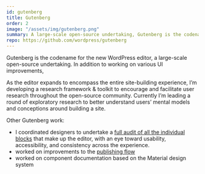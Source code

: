 ```yaml
---
id: gutenberg
title: Gutenberg
order: 2
image: "/assets/img/gutenberg.png"
summary: A large-scale open-source undertaking, Gutenberg is the codename for both a new editor, and a fundamental change to the way that WordPress works.
repo: https://github.com/wordpress/gutenberg
---
```


Gutenberg is the codename for the new WordPress editor, a large-scale open-source undertaking. In addition to working on various UI improvements, 

As the editor expands to encompass the entire site-building experience, I’m developing a research framework & toolkit to encourage and facilitate user research throughout the open-source community. Currently I’m leading a round of exploratory research to better understand users’ mental models and conceptions around building a site.


Other Gutenberg work:

- I coordinated designers to undertake a [full audit of all the individual blocks](https://github.com/WordPress/gutenberg/projects/19) that make up the editor, with an eye toward usability, accessibility, and consistency across the experience.
- worked on improvements to the [publishing flow](https://github.com/WordPress/gutenberg/issues/7602)
- worked on component documentation based on the Material design system
